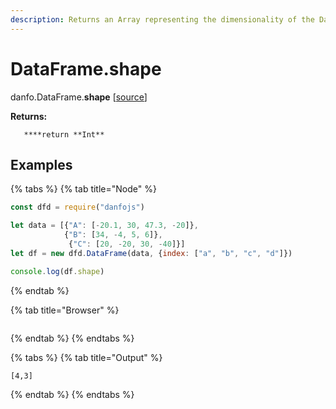 ```yaml
---
description: Returns an Array representing the dimensionality of the DataFrame.
---
```


# DataFrame.shape

danfo.DataFrame.**shape** \[[source](https://github.com/opensource9ja/danfojs/blob/eb5919d2cac34271fc3b725fa24aa3ad4eacde37/danfojs/src/core/generic.js#L290)\]

**Returns:**

       ****return **Int**

## **Examples**

{% tabs %}
{% tab title="Node" %}
```javascript
const dfd = require("danfojs")

let data = [{"A": [-20.1, 30, 47.3, -20]},
            {"B": [34, -4, 5, 6]}, 
             {"C": [20, -20, 30, -40]}]
let df = new dfd.DataFrame(data, {index: ["a", "b", "c", "d"]})

console.log(df.shape)


```
{% endtab %}

{% tab title="Browser" %}
```

```
{% endtab %}
{% endtabs %}

{% tabs %}
{% tab title="Output" %}
```text
[4,3]
```
{% endtab %}
{% endtabs %}


